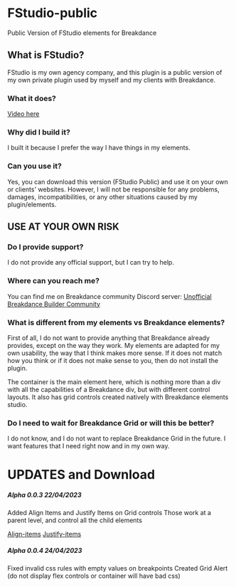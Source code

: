 # FStudio-public

Public Version of FStudio elements for Breakdance

## What is FStudio?

FStudio is my own agency company, and this plugin is a public version of my own private plugin used by myself and my clients with Breakdance.

### What it does?

[Video here](https://sendspark.com/share/6gois2xjh7msh21v)

### Why did I build it?

I built it because I prefer the way I have things in my elements.

### Can you use it?

Yes, you can download this version (FStudio Public) and use it on your own or clients' websites. However, I will not be responsible for any problems, damages, incompatibilities, or any other situations caused by my plugin/elements.

## USE AT YOUR OWN RISK

### Do I provide support?

I do not provide any official support, but I can try to help.

### Where can you reach me?

You can find me on Breakdance community Discord server:
[Unofficial Breakdance Builder Community](https://discord.gg/TYXpjzvShs)

### What is different from my elements vs Breakdance elements?

First of all, I do not want to provide anything that Breakdance already provides, except on the way they work. My elements are adapted for my own usability, the way that I think makes more sense. If it does not match how you think or if it does not make sense to you, then do not install the plugin.

The container is the main element here, which is nothing more than a div with all the capabilities of a Breakdance div, but with different control layouts. It also has grid controls created natively with Breakdance elements studio.

### Do I need to wait for Breakdance Grid or will this be better?

I do not know, and I do not want to replace Breakdance Grid in the future. I want features that I need right now and in my own way.

# UPDATES and Download

##### Alpha 0.0.3 22/04/2023

Added Align Items and Justify Items on Grid controls
Those work at a parent level, and control all the child elements

[Align-items](https://developer.mozilla.org/en-US/docs/Web/CSS/align-items)
[Justify-items](https://developer.mozilla.org/en-US/docs/Web/CSS/justify-items)

##### Alpha 0.0.4 24/04/2023

Fixed invalid css rules with empty values on breakpoints
Created Grid Alert (do not display flex controls or container will have bad css)
